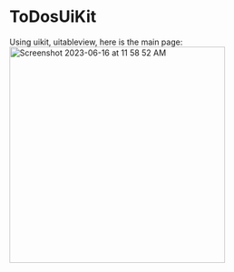 # ToDosUiKit
Using uikit, uitableview, here is the main page:
<br/>
<img width="380" alt="Screenshot 2023-06-16 at 11 58 52 AM" src="https://github.com/yyxqqq777/ToDosUiKit/assets/88302638/1d4dcae5-4693-4ac8-a5f0-bc1eea3fbdcd">

